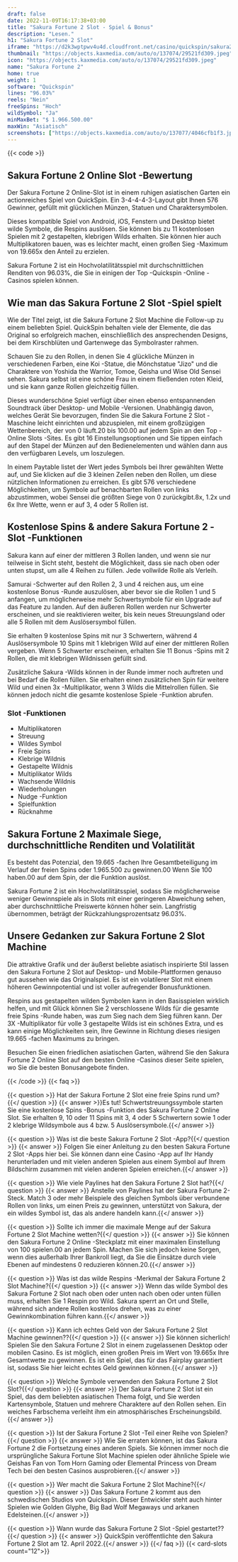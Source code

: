 ```yaml
---
draft: false
date: 2022-11-09T16:17:38+03:00
title: "Sakura Fortune 2 Slot - Spiel & Bonus"
description: "Lesen."
h1: "Sakura Fortune 2 Slot"
iframe: "https://d2k3wptpwv4u4d.cloudfront.net/casino/quickspin/sakura2/index.html?gameid=sakura2&moneymode=fun&partnerid=quickspin"
thumbnail: "https://objects.kaxmedia.com/auto/o/137074/29521fd309.jpeg"
icon: "https://objects.kaxmedia.com/auto/o/137074/29521fd309.jpeg"
name: "Sakura Fortune 2"
home: true
weight: 1
software: "Quickspin"
lines: "96.03%"
reels: "Nein"
freeSpins: "Hoch"
wildSymbol: "Ja"
minMaxBet: "$ 1.966.500.00"
maxWin: "Asiatisch"
screenshots: ["https://objects.kaxmedia.com/auto/o/137077/4046cfb1f3.jpeg"]
---
```


{{< code >}}<h2>Sakura Fortune 2 Online Slot -Bewertung</h2><p>Der Sakura Fortune 2 Online-Slot ist in einem ruhigen asiatischen Garten ein actionreiches Spiel von QuickSpin. Ein 3-4-4-4-3-Layout gibt Ihnen 576 Gewinner, gefüllt mit glücklichen Münzen, Statuen und Charaktersymbolen.</p><p>Dieses kompatible Spiel von Android, iOS, Fenstern und Desktop bietet wilde Symbole, die Respins auslösen. Sie können bis zu 11 kostenlosen Spielen mit 2 gestapelten, klebrigen Wilds erhalten. Sie können hier auch Multiplikatoren bauen, was es leichter macht, einen großen Sieg -Maximum von 19.665x den Anteil zu erzielen.</p><p>Sakura Fortune 2 ist ein Hochvolatilitätsspiel mit durchschnittlichen Renditen von 96.03%, die Sie in einigen der Top -Quickspin -Online -Casinos spielen können.</p><h2>Wie man das Sakura Fortune 2 Slot -Spiel spielt</h2><p>Wie der Titel zeigt, ist die Sakura Fortune 2 Slot Machine die Follow-up zu einem beliebten Spiel. QuickSpin behalten viele der Elemente, die das Original so erfolgreich machen, einschließlich des ansprechenden Designs, bei dem Kirschblüten und Gartenwege das Symbolraster rahmen.</p><p>Schauen Sie zu den Rollen, in denen Sie 4 glückliche Münzen in verschiedenen Farben, eine Koi -Statue, die Mönchstatue "Jizo" und die Charaktere von Yoshida the Warrior, Tomoe, Geisha und Wise Old Sensei sehen. Sakura selbst ist eine schöne Frau in einem fließenden roten Kleid, und sie kann ganze Rollen gleichzeitig füllen.</p><p>Dieses wunderschöne Spiel verfügt über einen ebenso entspannenden Soundtrack über Desktop- und Mobile -Versionen. Unabhängig davon, welches Gerät Sie bevorzugen, finden Sie die Sakura Fortune 2 Slot -Maschine leicht einrichten und abzuspielen, mit einem großzügigen Wettenbereich, der von 0 läuft.20 bis 100.00 auf jedem Spin an den Top -Online Slots -Sites. Es gibt 16 Einstellungsoptionen und Sie tippen einfach auf den Stapel der Münzen auf den Bedienelementen und wählen dann aus den verfügbaren Levels, um loszulegen.</p><p>In einem Paytable listet der Wert jedes Symbols bei Ihrer gewählten Wette auf, und Sie klicken auf die 3 kleinen Zeilen neben den Rollen, um diese nützlichen Informationen zu erreichen. Es gibt 576 verschiedene Möglichkeiten, um Symbole auf benachbarten Rollen von links abzustimmen, wobei Sensei die größten Siege von 0 zurückgibt.8x, 1.2x und 6x Ihre Wette, wenn er auf 3, 4 oder 5 Rollen ist.</p><h2>Kostenlose Spins & andere Sakura Fortune 2 -Slot -Funktionen</h2><p>Sakura kann auf einer der mittleren 3 Rollen landen, und wenn sie nur teilweise in Sicht steht, besteht die Möglichkeit, dass sie nach oben oder unten stupst, um alle 4 Reihen zu füllen. Jede vollwilde Rolle als Verleih.</p><p>Samurai -Schwerter auf den Rollen 2, 3 und 4 reichen aus, um eine kostenlose Bonus -Runde auszulösen, aber bevor sie die Rollen 1 und 5 anfangen, um möglicherweise mehr Schwertsymbole für ein Upgrade auf das Feature zu landen. Auf den äußeren Rollen werden nur Schwerter erscheinen, und sie reaktivieren weiter, bis kein neues Streuungsland oder alle 5 Rollen mit dem Auslösersymbol füllen.</p><p>Sie erhalten 9 kostenlose Spins mit nur 3 Schwertern, während 4 Auslösersymbole 10 Spins mit 1 klebrigen Wild auf einer der mittleren Rollen vergeben. Wenn 5 Schwerter erscheinen, erhalten Sie 11 Bonus -Spins mit 2 Rollen, die mit klebrigen Wildnissen gefüllt sind.</p><p>Zusätzliche Sakura -Wilds können in der Runde immer noch auftreten und bei Bedarf die Rollen füllen. Sie erhalten einen zusätzlichen Spin für weitere Wild und einen 3x -Multiplikator, wenn 3 Wilds die Mittelrollen füllen. Sie können jedoch nicht die gesamte kostenlose Spiele -Funktion abrufen.</p><h3>
Slot -Funktionen</h3><ul>
<li></span>
Multiplikatoren</li>
<li></span>
Streuung</li>
<li></span>
Wildes Symbol</li>
<li></span>
Freie Spins</li>
<li></span>
Klebrige Wildnis</li>
<li></span>
Gestapelte Wildnis</li>
<li></span>
Multiplikator Wilds</li>
<li></span>
Wachsende Wildnis</li>
<li></span>
Wiederholungen</li>
<li></span>
Nudge -Funktion</li>
<li></span>
Spielfunktion</li>
<li></span>
Rücknahme</li></ul><h2>Sakura Fortune 2 Maximale Siege, durchschnittliche Renditen und Volatilität</h2><p>Es besteht das Potenzial, den 19.665 -fachen Ihre Gesamtbeteiligung im Verlauf der freien Spins oder 1.965.500 zu gewinnen.00 Wenn Sie 100 haben.00 auf dem Spin, der die Funktion auslöst.</p><p>Sakura Fortune 2 ist ein Hochvolatilitätsspiel, sodass Sie möglicherweise weniger Gewinnspiele als in Slots mit einer geringeren Abweichung sehen, aber durchschnittliche Preiswerte können höher sein. Langfristig übernommen, beträgt der Rückzahlungsprozentsatz 96.03%.</p><h2>Unsere Gedanken zur Sakura Fortune 2 Slot Machine</h2><p>Die attraktive Grafik und der äußerst beliebte asiatisch inspirierte Stil lassen den Sakura Fortune 2 Slot auf Desktop- und Mobile-Plattformen genauso gut aussehen wie das Originalspiel. Es ist ein volatilerer Slot mit einem höheren Gewinnpotential und ist voller aufregender Bonusfunktionen.</p><p>Respins aus gestapelten wilden Symbolen kann in den Basisspielen wirklich helfen, und mit Glück können Sie 2 verschlossene Wilds für die gesamte freie Spins -Runde haben, was zum Sieg nach dem Sieg führen kann. Der 3X -Multiplikator für volle 3 gestapelte Wilds ist ein schönes Extra, und es kann einige Möglichkeiten sein, Ihre Gewinne in Richtung dieses riesigen 19.665 -fachen Maximums zu bringen.</p><p>Besuchen Sie einen friedlichen asiatischen Garten, während Sie den Sakura Fortune 2 Online Slot auf den besten Online -Casinos dieser Seite spielen, wo Sie die besten Bonusangebote finden.</p>
{{< /code >}}
{{< faq >}}

{{< question >}} Hat der Sakura Fortune 2 Slot eine freie Spins rund um?{{</ question >}}
{{< answer >}}Es tut! Schwertstreuungssymbole starten Sie eine kostenlose Spins -Bonus -Funktion des Sakura Fortune 2 Online Slot. Sie erhalten 9, 10 oder 11 Spins mit 3, 4 oder 5 Schwertern sowie 1 oder 2 klebrige Wildsymbole aus 4 bzw. 5 Auslösersymbole.{{</ answer >}}

{{< question >}} Was ist die beste Sakura Fortune 2 Slot -App?{{</ question >}}
{{< answer >}} Folgen Sie einer Anleitung zu den besten Sakura Fortune 2 Slot -Apps hier bei. Sie können dann eine Casino -App auf Ihr Handy herunterladen und mit vielen anderen Spielen aus einem Symbol auf Ihrem Bildschirm zusammen mit vielen anderen Spielen erreichen.{{</ answer >}}

{{< question >}} Wie viele Paylines hat den Sakura Fortune 2 Slot hat?{{</ question >}}
{{< answer >}} Anstelle von Paylines hat der Sakura Fortune 2-Steck. Match 3 oder mehr Beispiele des gleichen Symbols über verbundene Rollen von links, um einen Preis zu gewinnen, unterstützt von Sakura, der ein wildes Symbol ist, das als andere handeln kann.{{</ answer >}}

{{< question >}} Sollte ich immer die maximale Menge auf der Sakura Fortune 2 Slot Machine wetten?{{</ question >}}
{{< answer >}} Sie können den Sakura Fortune 2 Online -Steckplatz mit einer maximalen Einstellung von 100 spielen.00 an jedem Spin. Machen Sie sich jedoch keine Sorgen, wenn dies außerhalb Ihrer Bankroll liegt, da Sie die Einsätze durch viele Ebenen auf mindestens 0 reduzieren können.20.{{</ answer >}}

{{< question >}} Was ist das wilde Respins -Merkmal der Sakura Fortune 2 Slot Machine?{{</ question >}}
{{< answer >}} Wenn das wilde Symbol des Sakura Fortune 2 Slot nach oben oder unten nach oben oder unten füllen muss, erhalten Sie 1 Respin pro Wild. Sakura sperrt an Ort und Stelle, während sich andere Rollen kostenlos drehen, was zu einer Gewinnkombination führen kann.{{</ answer >}}

{{< question >}} Kann ich echtes Geld von der Sakura Fortune 2 Slot Machine gewinnen??{{</ question >}}
{{< answer >}} Sie können sicherlich! Spielen Sie den Sakura Fortune 2 Slot in einem zugelassenen Desktop oder mobilen Casino. Es ist möglich, einen großen Preis im Wert von 19.665x Ihre Gesamtwette zu gewinnen. Es ist ein Spiel, das für das Fairplay garantiert ist, sodass Sie hier leicht echtes Geld gewinnen können.{{</ answer >}}

{{< question >}} Welche Symbole verwenden den Sakura Fortune 2 Slot Slot?{{</ question >}}
{{< answer >}} Der Sakura Fortune 2 Slot ist ein Spiel, das dem beliebten asiatischen Thema folgt, und Sie werden Kartensymbole, Statuen und mehrere Charaktere auf den Rollen sehen. Ein weiches Farbschema verleiht ihm ein atmosphärisches Erscheinungsbild.{{</ answer >}}

{{< question >}} Ist der Sakura Fortune 2 Slot -Teil einer Reihe von Spielen?{{</ question >}}
{{< answer >}} Wie Sie erraten können, ist das Sakura Fortune 2 die Fortsetzung eines anderen Spiels. Sie können immer noch die ursprüngliche Sakura Fortune Slot Machine spielen oder ähnliche Spiele wie Geishas Fan von Tom Horn Gaming oder Elemental Princess von Dream Tech bei den besten Casinos ausprobieren.{{</ answer >}}

{{< question >}} Wer macht die Sakura Fortune 2 Slot Machine?{{</ question >}}
{{< answer >}} Das Sakura Fortune 2 kommt aus den schwedischen Studios von Quickspin. Dieser Entwickler steht auch hinter Spielen wie Golden Glyphe, Big Bad Wolf Megaways und arkanen Edelsteinen.{{</ answer >}}

{{< question >}} Wann wurde das Sakura Fortune 2 Slot -Spiel gestartet??{{</ question >}}
{{< answer >}} QuickSpin veröffentlichte den Sakura Fortune 2 Slot am 12. April 2022.{{</ answer >}}
{{</ faq >}}
{{< card-slots count="12">}}
